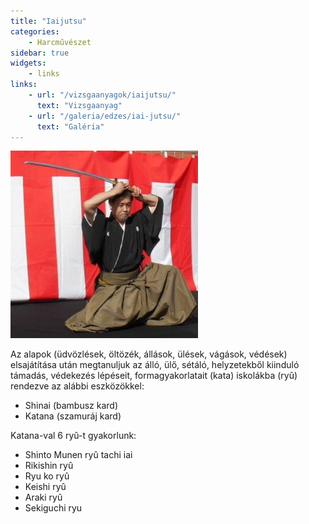 ```yaml
---
title: "Iaijutsu"
categories:
    - Harcművészet
sidebar: true
widgets:
    - links
links:
    - url: "/vizsgaanyagok/iaijutsu/"
      text: "Vizsgaanyag"
    - url: "/galeria/edzes/iai-jutsu/"
      text: "Galéria"
---
```

![](iaijutsu.jpg)

Az alapok (üdvözlések, öltözék, állások, ülések, vágások, védések) elsajátítása után megtanuljuk az álló, ülő, sétáló, helyzetekből kiinduló támadás, védekezés lépéseit, formagyakorlatait (kata) iskolákba (ryû) rendezve az alábbi eszközökkel:

- Shinai (bambusz kard)
- Katana (szamuráj kard)

Katana-val 6 ryû-t gyakorlunk:

- Shinto Munen ryû tachi iai
- Rikishin ryû
- Ryu ko ryû
- Keishi ryû
- Araki ryû
- Sekiguchi ryu

